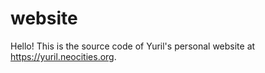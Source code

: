 # website 
Hello! This is the source code of Yuril's personal website at https://yuril.neocities.org.
